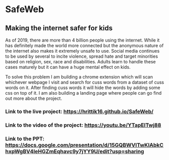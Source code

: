 # SafeWeb
## Making the internet safer for kids

As of 2019, there are more than 4 billion people using the internet. While it has definitely made the world more connected but the anonymous nature of the internet also makes it extremely unsafe to use. Social media continues to be used by several to incite violence, spread hate and target minorities based on religion, sex, race and disabilities. Adults learn to handle these cases maturely but it can have a huge mental effect on kids. 

To solve this problem I am building a chrome extension which will scan whichever webpage I visit and search for cuss words from a dataset of cuss words on it. After finding cuss words it will hide the words by adding some css on top of it. I am also building a landing page where people can go find out more about the project. 


### Link to the live project: https://hrittik16.github.io/SafeWeb/

### Link to the video of the project: https://youtu.be/YTapEITwj88

### Link to the PPT: https://docs.google.com/presentation/d/15GQBWVITwKIAbkChxpWgBV4IeHGZmEqhavc9y7jYY9U/edit?usp=sharing